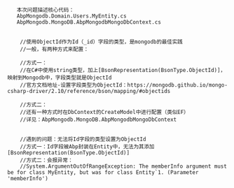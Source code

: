        
       本次问题描述核心代码：
       AbpMongodb.Domain.Users.MyEntity.cs
       AbpMongodb.MongoDB.AbpMongodbMongoDbContext.cs      
       
       
        //使用ObjectId作为Id（_id）字段的类型，是mongodb的最佳实践
        //一般，有两种方式来配置：

        //方式一：
        //在C#中使用string类型，加上[BsonRepresentation(BsonType.ObjectId)]，映射到Mongodb中，字段类型就是ObjectId
        //官方文档地址-设置字段类型为ObjectId：https://mongodb.github.io/mongo-csharp-driver/2.10/reference/bson/mapping/#objectids

        //方式二：
        //还有一种方式时在DbContext的CreateModel中进行配置（类似EF）
        //详见：AbpMongodb.MongoDB.AbpMongodbMongoDbContext


        //遇到的问题：无法将Id字段的类型设置为ObjectId
        //方式一：Id字段被Abp封装在Entity中，无法为其添加[BsonRepresentation(BsonType.ObjectId)]
        //方式二：会报异常：
        //System.ArgumentOutOfRangeException: The memberInfo argument must be for class MyEntity, but was for class Entity`1. (Parameter 'memberInfo')